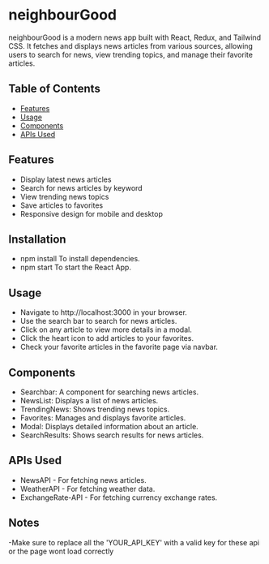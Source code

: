 # neighbourGood

neighbourGood is a modern news app built with React, Redux, and Tailwind CSS. It fetches and displays news articles from various sources, allowing users to search for news, view trending topics, and manage their favorite articles.

## Table of Contents

- [Features](#features)
- [Usage](#usage)
- [Components](#components)
- [APIs Used](#apis-used)

## Features

- Display latest news articles
- Search for news articles by keyword
- View trending news topics
- Save articles to favorites
- Responsive design for mobile and desktop

## Installation 
- npm install
  To install dependencies.
- npm start
  To start the React App.

## Usage 
- Navigate to http://localhost:3000 in your browser.
- Use the search bar to search for news articles.
- Click on any article to view more details in a modal.
- Click the heart icon to add articles to your favorites.
- Check your favorite articles in the favorite page via navbar.

## Components
- Searchbar: A component for searching news articles.
- NewsList: Displays a list of news articles.
- TrendingNews: Shows trending news topics.
- Favorites: Manages and displays favorite articles.
- Modal: Displays detailed information about an article.
- SearchResults: Shows search results for news articles.

## APIs Used
- NewsAPI - For fetching news articles.
- WeatherAPI - For fetching weather data.
- ExchangeRate-API - For fetching currency exchange rates.

## Notes
-Make sure to replace all the 'YOUR_API_KEY' with a valid key for these api or the page wont load correctly
